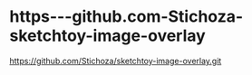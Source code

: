https---github.com-Stichoza-sketchtoy-image-overlay
===================================================

https://github.com/Stichoza/sketchtoy-image-overlay.git
